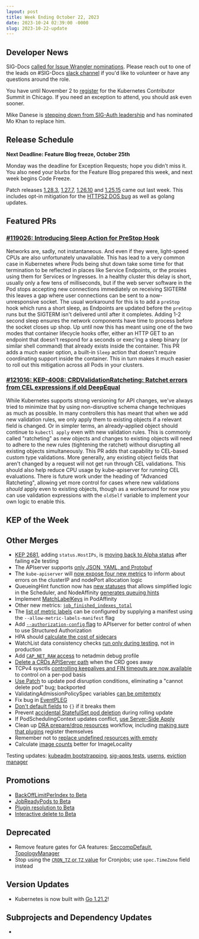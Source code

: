 ```yaml
---
layout: post
title: Week Ending October 22, 2023
date: 2023-10-24 02:39:00 -0000
slug: 2023-10-22-update
---
```


## Developer News

SIG-Docs [called for Issue Wrangler nominations](https://groups.google.com/g/kubernetes-sig-docs/c/Nqhq-Tk9V7U/m/ttXN7ahEAwAJ). Please reach out to one of the  leads on #SIG-Docs [slack channel](https://slack.k8s.io) if you'd like to volunteer or have any questions around the role.

You have until November 2 to [register](https://www.kubernetes.dev/events/2023/kcsna/registration/) for the Kubernetes Contributor Summit in Chicago.  If you need an exception to attend, you should ask even sooner.

Mike Danese is [stepping down from SIG-Auth leadership](https://groups.google.com/a/kubernetes.io/g/dev/c/YbcO8tEk82U) and has nominated Mo Khan to replace him.

## Release Schedule

**Next Deadline: Feature Blog freeze, October 25th**

Monday was the deadline for Exception Requests; hope you didn’t miss it. You also need your blurbs for the Feature Blog prepared this week, and next week begins Code Freeze.

Patch releases [1.28.3](https://groups.google.com/g/kubernetes-announce/c/PLiWKzRQOds/m/TMBfN2zUAwAJ), [1.27.7](https://groups.google.com/g/kubernetes-announce/c/bRFcP62WLRg/m/qsKqQ2nUAwAJ), [1.26.10](https://groups.google.com/g/kubernetes-announce/c/R8L2sVaL6pc/m/jfI3amXUAwAJ) and [1.25.15](https://groups.google.com/g/kubernetes-announce/c/bpucSTga8NE/m/wd5eI2XUAwAJ) came out last week. This includes opt-in mitigation for the [HTTPS2 DOS bug](https://issue.k8s.io/121197) as well as golang updates.

## Featured PRs

### [#119026: Introducing Sleep Action for PreStop Hook](https://github.com/kubernetes/kubernetes/pull/119026)

Networks are, sadly, not instantaneous. And even if they were, light-speed CPUs are also unfortunately unavailable. This has lead to a very common case in Kubernetes where Pods being shut down take some time for that termination to be reflected in places like Service Endpoints, or the proxies using them for Services or Ingresses. In a healthy cluster this delay is short, usually only a few tens of milliseconds, but if the web server software in the Pod stops accepting new connections immediately on receiving SIGTERM this leaves a gap where user connections can be sent to a now-unresponsive socket. The usual workaround for this is to add a `preStop` hook which runs a short sleep, as Endpoints are updated before the `preStop` runs but the SIGTERM isn't delivered until after it completes. Adding 1-2 second sleep ensures the network components have time to process before the socket closes up shop. Up until now this has meant using one of the two modes that container lifecycle hooks offer, either an HTTP GET to an endpoint that doesn't respond for a seconds or exec'ing a sleep binary (or similar shell command) that already exists inside the container. This PR adds a much easier option, a built-in `Sleep` action that doesn't require coordinating support inside the container. This in turn makes it much easier to roll out this mitigation across all Pods in your clusters.

### [#121016: KEP-4008: CRDValidationRatcheting: Ratchet errors from CEL expressions if old DeepEqual](https://github.com/kubernetes/kubernetes/pull/121016)

While Kubernetes supports strong versioning for API changes, we've always tried to minimize that by using non-disruptive schema change techniques as much as possible. In many controllers this has meant that when we add new validation rules, we only apply them to existing objects if a relevant field is changed. Or in simpler terms, an already-applied object should continue to `kubectl apply` even with new validation rules. This is commonly called "ratcheting" as new objects and changes to existing objects will need to adhere to the new rules (tightening the ratchet) without disrupting all existing objects simultaneously. This PR adds that capability to CEL-based custom type validations. More generally, any existing object fields that aren't changed by a request will not get run through CEL validations. This should also help reduce CPU usage by kube-apiserver for running CEL evaluations. There is future work under the heading of "Advanced Ratcheting", allowing yet more control for cases where new validations _should_ apply even to existing objects, though as a workaround for now you can use validation expressions with the `oldSelf` variable to implement your own logic to enable this.

## KEP of the Week


## Other Merges

* [KEP 2681](https://github.com/kubernetes/enhancements/issues/2681), adding `status.HostIPs`, is [moving back to Alpha status](https://github.com/kubernetes/kubernetes/pull/121445) after failing e2e testing
* The APIserver supports [only JSON, YAML, and Protobuf](https://github.com/kubernetes/kubernetes/pull/121325)
* The `kube-apiserver` will [now expose four new metrics](https://github.com/kubernetes/kubernetes/pull/120843) to inform about errors on the
clusterIP and nodePort allocation logic
* QueueingHint function now has [new statuses](https://github.com/kubernetes/kubernetes/pull/119517) that allows simplified logic in the Scheduler, and NodeAffinity [generates queuing hints](https://github.com/kubernetes/kubernetes/pull/119155)
* Implement [MatchLabelKeys](https://github.com/kubernetes/kubernetes/pull/116065) in PodAffinity
* Other new metrics: [`job_finished_indexes_total`](https://github.com/kubernetes/kubernetes/pull/121292)
* The [list of metric labels](https://github.com/kubernetes/kubernetes/pull/118299) can be configured by supplying a manifest using the `--allow-metric-labels-manifest` flag
* Add [`--authorization-config` flag](https://github.com/kubernetes/kubernetes/pull/120154) to APIserver for better control of when to use Structured Authorization
* HPA should [calculate the cost of sidecars](https://github.com/kubernetes/kubernetes/pull/120001)
* WatchList data consistency checks [run only during testing](https://github.com/kubernetes/kubernetes/pull/121363), not in production
* Add [`CAP_NET_RAW` access](https://github.com/kubernetes/kubernetes/pull/118647) to netadmin debug profile
* [Delete a CRDs APIServer path](https://github.com/kubernetes/kubernetes/pull/121283) when the CRD goes away
* TCPv4 sysctls [controlling keepalives and FIN timeouts are now available](https://github.com/kubernetes/kubernetes/pull/121240) to control on a per-pod basis
* [Use Patch](https://github.com/kubernetes/kubernetes/pull/121103) to update pod disruption conditions, eliminating a "cannot delete pod" bug; backported
* ValidatingAdmissionPolicySpec variables [can be omitempty](https://github.com/kubernetes/kubernetes/pull/121000)
* Fix bug in [EventPLEG](https://github.com/kubernetes/kubernetes/pull/120942)
* [Don't default fields](https://github.com/kubernetes/kubernetes/pull/120757) to `{}` if it breaks them
* Prevent [accidental StatefulSet pod deletion](https://github.com/kubernetes/kubernetes/pull/120731) during rolling update
* If PodSchedulingContext updates conflict, [use Server-Side Apply](https://github.com/kubernetes/kubernetes/pull/120534)
* Clean up [DRA prepare/drop resources](https://github.com/kubernetes/kubernetes/pull/120099) workflow, including [making sure that plugins](https://github.com/kubernetes/kubernetes/pull/118534) register themselves
* Remember not to [replace undefined resources with empty](https://github.com/kubernetes/kubernetes/pull/117615)
* Calculate [image counts](https://github.com/kubernetes/kubernetes/pull/116938) better for ImageLocality

Testing updates: [kubeadm bootstrapping](https://github.com/kubernetes/kubernetes/pull/121262), [sig-apps tests](https://github.com/kubernetes/kubernetes/pull/120951), [userns](https://github.com/kubernetes/kubernetes/pull/120232), [eviction manager](https://github.com/kubernetes/kubernetes/pull/120185)

## Promotions

* [BackOffLimitPerIndex to Beta](https://github.com/kubernetes/kubernetes/pull/121356)
* [JobReadyPods to Beta](https://github.com/kubernetes/kubernetes/pull/121302)
* [Plugin resolution to Beta](https://github.com/kubernetes/kubernetes/pull/120663)
* [Interactive delete to Beta](https://github.com/kubernetes/kubernetes/pull/120416)

## Deprecated

* Remove feature gates for GA features: [SeccompDefault](https://github.com/kubernetes/kubernetes/pull/121246), [TopologyManager](https://github.com/kubernetes/kubernetes/pull/121252)
* Stop using the [`CRON_TZ` or `TZ` value](https://github.com/kubernetes/kubernetes/pull/116252) for Cronjobs; use `spec.TimeZone` field instead

## Version Updates

* Kubernetes is now built with [Go 1.21.2](https://github.com/kubernetes/kubernetes/pull/121021)!

## Subprojects and Dependency Updates

*
